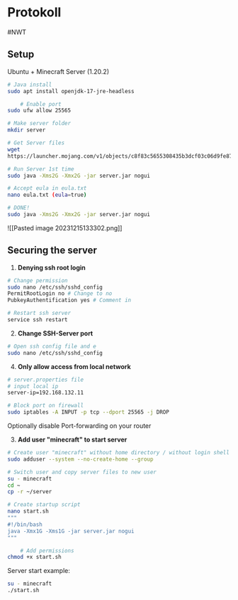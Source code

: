 # Protokoll
#NWT 
## Setup
Ubuntu + Minecraft Server (1.20.2)

```bash
# Java install
sudo apt install openjdk-17-jre-headless 

	# Enable port
sudo ufw allow 25565

# Make server folder
mkdir server

# Get Server files
wget
https://launcher.mojang.com/v1/objects/c8f83c5655308435b3dcf03c06d9fe8740a77469/server.jar

# Run Server 1st time
sudo java -Xms2G -Xmx2G -jar server.jar nogui

# Accept eula in eula.txt
nano eula.txt (eula=true)

# DONE!
sudo java -Xms2G -Xmx2G -jar server.jar nogui
```

![[Pasted image 20231215133302.png]]

## Securing the server

1. **Denying ssh root login**

```bash
# Change permission
sudo nano /etc/ssh/sshd_config
PermitRootLogin no # Change to no
PubkeyAuthentification yes # Comment in

# Restart ssh server
service ssh restart
```

2.  **Change SSH-Server port**
   
```bash
# Open ssh config file and e
sudo nano /etc/ssh/sshd_config

```
4. **Only allow access from local network**
   
```bash
# server.properties file
# input local ip
server-ip=192.168.132.11

# Block port on firewall
sudo iptables -A INPUT -p tcp --dport 25565 -j DROP
```
Optionally disable Port-forwarding on your router

3.  **Add user "minecraft" to start server**

```bash
# Create user "minecraft" without home directory / without login shell
sudo adduser --system --no-create-home --group 

# Switch user and copy server files to new user
su - minecraft
cd ~
cp -r ~/server

# Create startup script
nano start.sh
"""
#!/bin/bash
java -Xmx1G -Xms1G -jar server.jar nogui
"""

	# Add permissions
chmod +x start.sh
```

Server start example:
```bash
su - minecraft
./start.sh
```